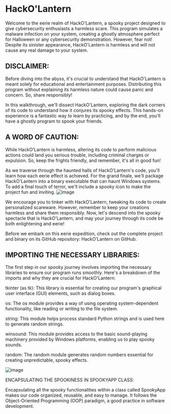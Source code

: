 # HackO'Lantern

Welcome to the eerie realm of HackO'Lantern, a spooky project designed to give cybersecurity enthusiasts a harmless scare. This program simulates a malware infection on your system, creating a ghostly atmosphere perfect for Halloween or any cybersecurity demonstration. However, fear not! Despite its sinister appearance, HackO'Lantern is harmless and will not cause any real damage to your system.

## DISCLAIMER:
Before diving into the abyss, it's crucial to understand that HackO'Lantern is meant solely for educational and entertainment purposes. Distributing this program without explaining its harmless nature could cause panic and concern. So, share responsibly!

In this walkthrough, we'll dissect HackO'Lantern, exploring the dark corners of its code to understand how it conjures its spooky effects. This hands-on experience is a fantastic way to learn by practicing, and by the end, you'll have a ghostly program to spook your friends.

## A WORD OF CAUTION:
While HackO'Lantern is harmless, altering its code to perform malicious actions could land you serious trouble, including criminal charges or expulsion. So, keep the frights friendly, and remember, it's all in good fun!

As we traverse through the haunted halls of HackO'Lantern's code, you'll learn how each eerie effect is achieved. For the grand finale, we'll package HackO'Lantern into a binary executable that can haunt Windows systems. To add a final touch of terror, we'll include a spooky icon to make the project fun and inviting.
![image](https://github.com/The-packet-Board/October_Program/assets/30883926/23c2e8e6-9acb-45d9-be4c-6f99e4455a07)


We encourage you to tinker with HackO'Lantern, tweaking its code to create personalized scareware. However, remember to keep your creations harmless and share them responsibly. Now, let's descend into the spooky spectacle that is HackO'Lantern, and may your journey through its code be both enlightening and eerie!

Before we embark on this eerie expedition, check out the complete project and binary on its GitHub repository: HackO'Lantern on GitHub.

## IMPORTING THE NECESSARY LIBRARIES:

The first step in our spooky journey involves importing the necessary libraries to ensure our program runs smoothly. Here's a breakdown of the imports and why they are crucial for HackO'Lantern:

tkinter (as tk): This library is essential for creating our program's graphical user interface (GUI) elements, such as dialog boxes.

os: The os module provides a way of using operating system-dependent functionality, like reading or writing to the file system.

string: This module helps process standard Python strings and is used here to generate random strings.

winsound: This module provides access to the basic sound-playing machinery provided by Windows platforms, enabling us to play spooky sounds.

random: The random module generates random numbers essential for creating unpredictable, spooky effects.

![image](https://github.com/The-packet-Board/October_Program/assets/30883926/84365f50-9716-4ae4-8e4b-0412b6617cd4)




ENCAPSULATING THE SPOOKINESS IN SPOOKYAPP CLASS:

Encapsulating all the spooky functionalities within a class called SpookyApp makes our code organized, reusable, and easy to manage. It follows the Object-Oriented Programming (OOP) paradigm, a good practice in software development.

